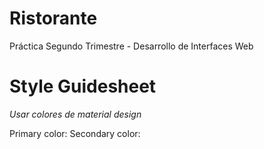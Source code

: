# Ristorante
Práctica Segundo Trimestre - Desarrollo de Interfaces Web

# Style Guidesheet
_Usar colores de material design_

Primary color: 
Secondary color: